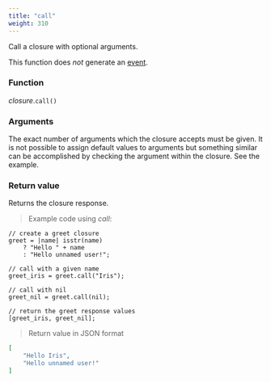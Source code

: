 ```yaml
---
title: "call"
weight: 310
---
```


Call a closure with optional arguments.

This function does *not* generate an [event](../../../events).

### Function
*closure*.`call()`

### Arguments
The exact number of arguments which the closure accepts must be given.
It is not possible to assign default values to arguments but something similar
can be accomplished by checking the argument within the closure. See the example.

### Return value
Returns the closure response.

> Example code using *call*:

```thingsdb,json_response
// create a greet closure
greet = |name| isstr(name)
    ? "Hello " + name
    : "Hello unnamed user!";

// call with a given name
greet_iris = greet.call("Iris");

// call with nil
greet_nil = greet.call(nil);

// return the greet response values
[greet_iris, greet_nil];
```

> Return value in JSON format
```json
[
    "Hello Iris",
    "Hello unnamed user!"
]
```

